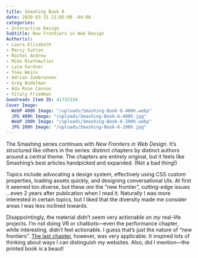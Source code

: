 ```yaml
---
title: Smashing Book 6
date: 2020-03-31 21:05:00 -04:00
categories:
- Interactive Design
Subtitle: New Frontiers in Web Design
Author(s):
- Laura Elizabeth
- Marcy Sutton
- Rachel Andrew
- Mike Riethmuller
- Lyza Gardner
- Yoav Weiss
- Adrian Zumbrunnen
- Greg Nudelman
- Ada Rose Cannon
- Vitaly Friedman
Goodreads Item ID: 41732334
Cover Image:
  WebP 400h Image: "/uploads/Smashing-Book-6-400h.webp"
  JPG 400h Image: "/uploads/Smashing-Book-6-400h.jpg"
  WebP 200h Image: "/uploads/Smashing-Book-6-200h.webp"
  JPG 200h Image: "/uploads/Smashing-Book-6-200h.jpg"
---
```


The Smashing series continues with *New Frontiers in Web Design*. It’s structured like others in the series: distinct chapters by distinct authors around a central theme. The chapters are entirely original, but it feels like Smashing’s best articles handpicked and expanded. (Not a bad thing!)

Topics include advocating a design system, effectively using CSS custom properties, loading assets quickly, and designing conversational UIs. At first it seemed too diverse, but these *are* the “new frontier”, cutting-edge issues …even 2 years after publication when I read it. Naturally I was more interested in certain topics, but I liked that the diversity made me consider areas I was less inclined towards.

Disappointingly, the material didn’t seem very actionable on *my* real-life projects. I’m not doing VR or chatbots—even the performance chapter, while interesting, didn’t feel actionable. I guess that’s just the nature of “new frontiers”. [The last chapter](https://www.smashingmagazine.com/2018/06/bringing-personality-back-to-the-web), however, was very applicable. It inspired lots of thinking about ways I can distinguish my websites. Also, did I mention—the printed book is a beaut!